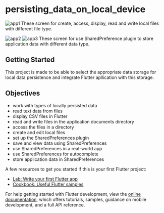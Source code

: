 # persisting_data_on_local_device

![app1](https://user-images.githubusercontent.com/66944039/211741812-81dc42dc-424d-4942-93ae-226551f71bd2.png)
These screen for create, access, display, read and write local files with different file type.

![app2](https://user-images.githubusercontent.com/66944039/211742355-8d813e65-914f-4931-9b81-bee7cf44de3d.png)
![app3](https://user-images.githubusercontent.com/66944039/211742363-1e023186-93d8-4a64-ba90-d13973e810b1.png)
These screen for use SharedPreference plugin to store application data with different data type. 

## Getting Started

This project is made to be able to select the appropriate data storage for local data persistence and integrate Flutter apllication with this storage.

## Objectives
- work with types of locally persisted data
- read text data from files
- display CSV files in Flutter
- read and write files in the application documents directory
- access the files in a directory
- create and edit local files
- set up the SharedPreferences plugin
- save and view data using SharedPreferences
- use SharedPreferences in a real-world app
- use SharedPreferences for autocomplete
- store application data in SharedPreferences

A few resources to get you started if this is your first Flutter project:

- [Lab: Write your first Flutter app](https://docs.flutter.dev/get-started/codelab)
- [Cookbook: Useful Flutter samples](https://docs.flutter.dev/cookbook)

For help getting started with Flutter development, view the
[online documentation](https://docs.flutter.dev/), which offers tutorials,
samples, guidance on mobile development, and a full API reference.
